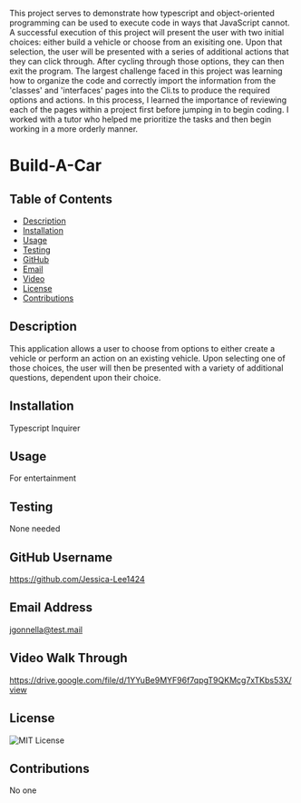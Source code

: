 This project serves to demonstrate how typescript and object-oriented programming can be used to execute code in ways that JavaScript cannot. 
A successful execution of this project will present the user with two initial choices: either build a vehicle or choose from an exisiting one. Upon that selection, the user will be presented with a series of additional actions that they can click through. After cycling through those options, they can then exit the program.
The largest challenge faced in this project was learning how to organize the code and correctly import the information from the 'classes' and 'interfaces' pages into the Cli.ts to produce the required options and actions. 
In this process, I learned the importance of reviewing each of the pages within a project first before jumping in to begin coding. I worked with a tutor who helped me prioritize the tasks and then begin working in a more orderly manner.

# Build-A-Car

## Table of Contents
- [Description](#description)
- [Installation](#installation)
- [Usage](#usage)
- [Testing](#testing)
- [GitHub](#GitHub)
- [Email](#Email)
- [Video](#VideoWalkthrough)
- [License](#license)
- [Contributions](#contributions)


## Description
This application allows a user to choose from options to either create a vehicle or perform an action on an existing vehicle. Upon selecting one of those choices, the user will then be presented with a variety of additional questions, dependent upon their choice.

## Installation
Typescript
Inquirer

## Usage
For entertainment

## Testing
None needed

## GitHub Username
https://github.com/Jessica-Lee1424

## Email Address
jgonnella@test.mail

## Video Walk Through
https://drive.google.com/file/d/1YYuBe9MYF96f7qpgT9QKMcg7xTKbs53X/view

## License
![MIT License](https://img.shields.io/badge/License-MIT-yellow.svg)

## Contributions
No one